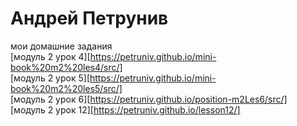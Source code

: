  # Андрей Петрунив 
 мои домашние задания   
  [модуль 2 урок 4][https://petruniv.github.io/mini-book%20m2%20les4/src/]       
  [модуль 2 урок 5][https://petruniv.github.io/mini-book%20m2%20les5/src/]    
  [модуль 2 урок 6][https://petruniv.github.io/position-m2Les6/src/]    
  [модуль 2 урок 12][https://petruniv.github.io/lesson12/]     
